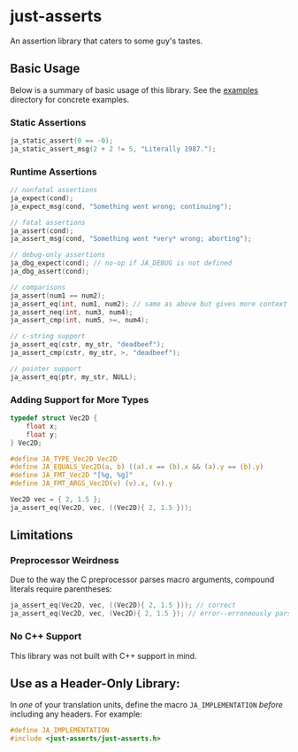 # just-asserts

An assertion library that caters to some guy's tastes.

## Basic Usage
Below is a summary of basic usage of this library. See the [examples](examples) directory for
concrete examples.

### Static Assertions
```c
ja_static_assert(0 == -0);
ja_static_assert_msg(2 + 2 != 5, "Literally 1987.");
```

### Runtime Assertions
```c
// nonfatal assertions
ja_expect(cond);
ja_expect_msg(cond, "Something went wrong; continuing");

// fatal assertions
ja_assert(cond);
ja_assert_msg(cond, "Something went *very* wrong; aborting");

// debug-only assertions
ja_dbg_expect(cond); // no-op if JA_DEBUG is not defined
ja_dbg_assert(cond);

// comparisons
ja_assert(num1 == num2);
ja_assert_eq(int, num1, num2); // same as above but gives more context
ja_assert_neq(int, num3, num4);
ja_assert_cmp(int, num5, >=, num4);

// c-string support
ja_assert_eq(cstr, my_str, "deadbeef");
ja_assert_cmp(cstr, my_str, >, "deadbeef");

// pointer support
ja_assert_eq(ptr, my_str, NULL);
```

### Adding Support for More Types
```c
typedef struct Vec2D {
	float x;
	float y;
} Vec2D;

#define JA_TYPE_Vec2D Vec2D
#define JA_EQUALS_Vec2D(a, b) ((a).x == (b).x && (a).y == (b).y)
#define JA_FMT_Vec2D "[%g, %g]"
#define JA_FMT_ARGS_Vec2D(v) (v).x, (v).y

Vec2D vec = { 2, 1.5 };
ja_assert_eq(Vec2D, vec, ((Vec2D){ 2, 1.5 }));
```

## Limitations

### Preprocessor Weirdness
Due to the way the C preprocessor parses macro arguments, compound literals require parentheses:
```c
ja_assert_eq(Vec2D, vec, ((Vec2D){ 2, 1.5 })); // correct
ja_assert_eq(Vec2D, vec, (Vec2D){ 2, 1.5 }); // error--erroneously parsed as 4 arguments
```

### No C++ Support
This library was not built with C++ support in mind.

## Use as a Header-Only Library:
In *one* of your translation units, define the macro `JA_IMPLEMENTATION` *before* including any
headers. For example:
```c
#define JA_IMPLEMENTATION
#include <just-asserts/just-asserts.h>
```
